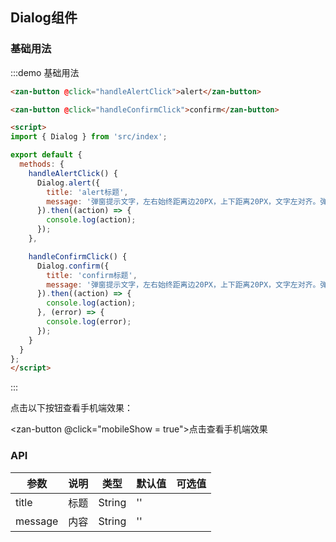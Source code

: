 <style>
@component-namespace demo {
  @b dialog {
    .zan-button {
      margin: 15px;
    }
  }
}
</style>

<script>
import { Dialog } from 'src/index';
import MobileComputed from 'components/mobile-computed';

export default {
  mixins: [MobileComputed],

  computed: {
    mobileUrl() {
      return '/examples.html' + location.hash;
    }
  },

  methods: {
    handleAlertClick() {
      Dialog.alert({
        title: 'alert标题',
        message: '弹窗提示文字，左右始终距离边20PX，上下距离20PX，文字左对齐。弹窗提示文字，左右始终距离边20PX，上下距离20PX，文字左对齐。'
      }).then((action) => {
        console.log(action);
      });
    },

    handleConfirmClick() {
      Dialog.confirm({
        title: 'confirm标题',
        message: '弹窗提示文字，左右始终距离边20PX，上下距离20PX，文字左对齐。弹窗提示文字，左右始终距离边20PX，上下距离20PX，文字左对齐。'
      }).then((action) => {
        console.log(action);
      }, (error) => {
        console.log(error);
      });
    }
  }
};
</script>

## Dialog组件

### 基础用法

:::demo 基础用法
```html
<zan-button @click="handleAlertClick">alert</zan-button>

<zan-button @click="handleConfirmClick">confirm</zan-button>

<script>
import { Dialog } from 'src/index';

export default {
  methods: {
    handleAlertClick() {
      Dialog.alert({
        title: 'alert标题',
        message: '弹窗提示文字，左右始终距离边20PX，上下距离20PX，文字左对齐。弹窗提示文字，左右始终距离边20PX，上下距离20PX，文字左对齐。'
      }).then((action) => {
        console.log(action);
      });
    },

    handleConfirmClick() {
      Dialog.confirm({
        title: 'confirm标题',
        message: '弹窗提示文字，左右始终距离边20PX，上下距离20PX，文字左对齐。弹窗提示文字，左右始终距离边20PX，上下距离20PX，文字左对齐。'
      }).then((action) => {
        console.log(action);
      }, (error) => {
        console.log(error);
      });
    }
  }
};
</script>
```
:::

点击以下按钮查看手机端效果：

<zan-button @click="mobileShow = true">点击查看手机端效果</zan-button>
<mobile-popup v-model="mobileShow" :url="mobileUrl"></mobile-popup>


### API

| 参数       | 说明      | 类型       | 默认值       | 可选值       |
|-----------|-----------|-----------|-------------|-------------|
| title | 标题 | String  | '' |   |
| message | 内容 | String  | '' |   |
